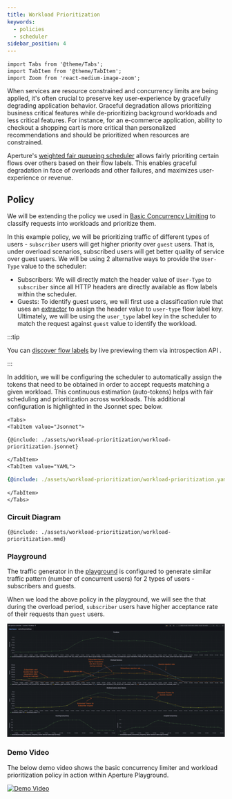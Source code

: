 ```yaml
---
title: Workload Prioritization
keywords:
  - policies
  - scheduler
sidebar_position: 4
---
```


```mdx-code-block
import Tabs from '@theme/Tabs';
import TabItem from '@theme/TabItem';
import Zoom from 'react-medium-image-zoom';
```

When services are resource constrained and concurrency limits are being applied,
it's often crucial to preserve key user-experience by gracefully degrading
application behavior. Graceful degradation allows prioritizing business critical
features while de-prioritizing background workloads and less critical features.
For instance, for an e-commerce application, ability to checkout a shopping cart
is more critical than personalized recommendations and should be prioritized
when resources are constrained.

Aperture's
[weighted fair queueing scheduler](/concepts/flow-control/concurrency-limiter.md#scheduler)
allows fairly prioriting certain flows over others based on their flow labels.
This enables graceful degradation in face of overloads and other failures, and
maximizes user-experience or revenue.

## Policy

We will be extending the policy we used in
[Basic Concurrency Limiting](./workload-prioritization.md) to classify requests
into workloads and prioritize them.

In this example policy, we will be prioritizing traffic of different types of
users - `subscriber` users will get higher priority over `guest` users. That is,
under overload scenarios, subscribed users will get better quality of service
over guest users. We will be using 2 alternative ways to provide the `User-Type`
value to the scheduler:

- Subscribers: We will directly match the header value of `User-Type` to
  `subscriber` since all HTTP headers are directly available as flow labels
  within the scheduler.
- Guests: To identify guest users, we will first use a classification rule that
  uses an [extractor](concepts/flow-control/flow-classifier.md#extractors) to
  assign the header value to `user-type` flow label key. Ultimately, we will be
  using the `user_type` label key in the scheduler to match the request against
  `guest` value to identify the workload.

:::tip

You can
[discover flow labels](/concepts/flow-control/flow-label.md#live-previewing-flow-labels)
by live previewing them via introspection API .

:::

In addition, we will be configuring the scheduler to automatically assign the
tokens that need to be obtained in order to accept requests matching a given
workload. This continuous estimation (auto-tokens) helps with fair scheduling
and prioritization across workloads. This additional configuration is
highlighted in the Jsonnet spec below.

```mdx-code-block
<Tabs>
<TabItem value="Jsonnet">
```

```jsonnet
{@include: ./assets/workload-prioritization/workload-prioritization.jsonnet}
```

```mdx-code-block
</TabItem>
<TabItem value="YAML">
```

```yaml
{@include: ./assets/workload-prioritization/workload-prioritization.yaml}
```

```mdx-code-block
</TabItem>
</Tabs>
```

### Circuit Diagram

<Zoom>

```mermaid
{@include: ./assets/workload-prioritization/workload-prioritization.mmd}
```

</Zoom>

### Playground

The traffic generator in the [playground](/get-started/playground.md) is
configured to generate similar traffic pattern (number of concurrent users) for
2 types of users - subscribers and guests.

When we load the above policy in the playground, we will see the that during the
overload period, `subscriber` users have higher acceptance rate of their
requests than `guest` users.

<Zoom>

![Workload Prioritization](./assets/workload-prioritization/workload-prioritization-playground.png)

</Zoom>

### Demo Video

The below demo video shows the basic concurrency limiter and workload
prioritization policy in action within Aperture Playground.

[![Demo Video](https://img.youtube.com/vi/m070bAvrDHM/0.jpg)](https://www.youtube.com/watch?v=m070bAvrDHM)

